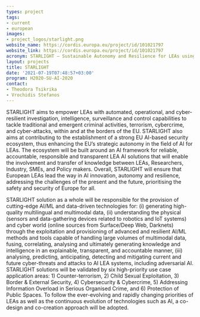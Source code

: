 ```yaml
---
types: project
tags:
- current
- european
images:
- project_logos/starlight.png
website_name: https://cordis.europa.eu/project/id/101021797
website_link: https://cordis.europa.eu/project/id/101021797
acronym: STARLIGHT – Sustainable Autonomy and Resilience for LEAs using AI against High priority Threats 
layout: projects
title: STARLIGHT
date: '2021-07-19T07:48:57+03:00'
program: H2020-SU-AI-2020
contact:
- Theodora Tsikrika
- Vrochidis Stefanos
---
```

<p>
STARLIGHT aims to empower LEAs with automated, operational, and cyber-resilient investigation, intelligence, surveillance and control capabilities to tackle traditional and emergent criminal activities, terrorism, cybercrime, and cyber-attacks, within and at the borders of the EU. STARLIGHT also aims at contributing to the establishment of a strong EU AI-based security ecosystem, thus enhancing the EU’s strategic autonomy in the field of AI for LEAs. The ecosystem will be built around an AI framework for reliable, accountable, responsible and transparent LEA AI solutions that will enable the involvement and transfer of knowledge between LEAs, Researchers, Industry, SMEs, and Policy makers. Overall, STARLIGHT will ensure that European LEAs lead the way in AI innovation, autonomy and resilience, addressing the challenges of the present and the future, prioritising the safety and security of Europe for all.
</p>
<p>
STARLIGHT solution as a whole will be responsible for the provision of cutting-edge AI/ML and data-driven technologies for: (i) generating high-quality multilingual and multimodal data, (ii) understanding the physical (sensors and data-gathering devices related to robotics and IoT systems) and cyber world (online sources from Surface/Deep Web, Darknets) through the exploitation and provisioning of advanced and resilient AI/ML methods and tools capable of handling large volumes of multimodal data, fusing, correlating, analysing and ultimately generating knowledge and intelligence in an explainable, transparent, and accountable manner, (iii) analysing, predicting, anticipating, detecting and mitigating current and future cyber-threats and attacks to AI LEA systems, including adversarial AI. STARLIGHT solutions will be validated by six high-priority use case application areas: 1) Counter-terrorism, 2) Child Sexual Exploitation, 3) Border & External Security, 4) Cybersecurity & Cybercrime, 5) Addressing Information Overload in Serious Organised Crime, and 6) Protection of Public Spaces. To follow the ever-evolving and rapidly changing priorities of LEAs as well as the continuous evolution of technologies such as AI, a co-design and co-creation approach will be adopted.
</p>
